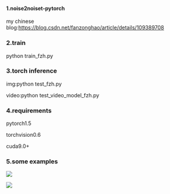 #### 1.noise2noiset-pytorch

my chinese blog:https://blog.csdn.net/fanzonghao/article/details/109389708

### 2.train

python train_fzh.py

### 3.torch inference

img:python test_fzh.py

video:python test_video_model_fzh.py

### 4.requirements

pytorch1.5

torchvision0.6

cuda9.0+

### 5.some examples

![](https://github.com/zonghaofan/noise2noise/blob/main/Screenshot%20from%202020-10-30%2017-26-41.png)

![](https://github.com/zonghaofan/noise2noise/blob/main/Screenshot%20from%202020-10-30%2017-26-54.png)




